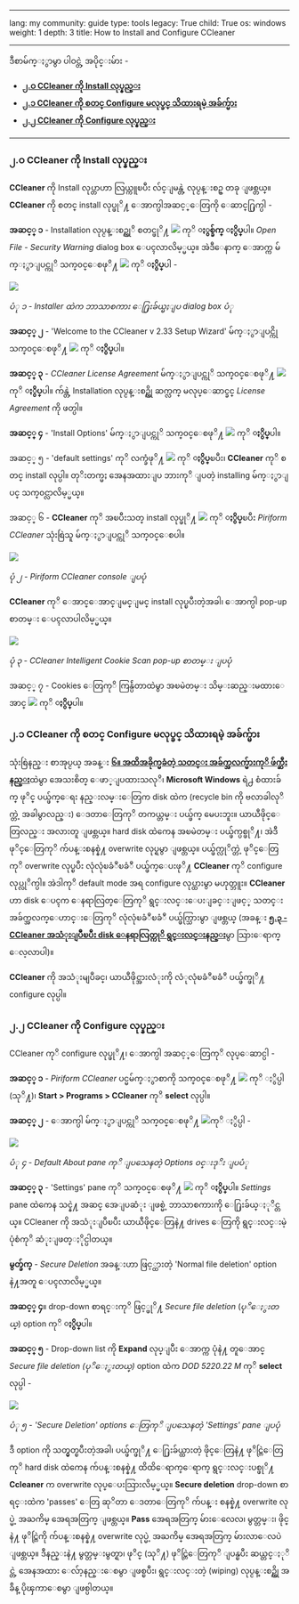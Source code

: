 

---

lang: my
community: guide
type: tools
legacy: True
child: True
os: windows
weight: 1
depth: 3
title: How to Install and Configure CCleaner

---

ဒီစာမ်က္ႏွာမွာ ပါဝင္တဲ့ အပိုင္းမ်ား -  

- [**၂.ဝ CCleaner ကို Install လုပ္နည္း**](#2.0)
- [**၂.၁ CCleaner ကို စတင္ Configure မလုပ္ခင္ သိထားရမဲ့ အခ်က္မ်ား**](#2.1)
- [**၂.၂ CCleaner ကို Configure လုပ္နည္း**](#2.2)

----

<a name="2.0"></a>
### ၂.ဝ CCleaner ကို Install လုပ္နည္း ###

**CCleaner** ကို Install လုပ္တာဟာ လြယ္ကူၿပီး လ်င္ျမန္တဲ့ လုပ္ငန္းစဥ္ တခု ျဖစ္တယ္။ **CCleaner** ကို စတင္ install လုပ္ဖုိ႔ ေအာက္ပါအဆင့္ေတြကို ေဆာင္႐ြက္ပါ -

**အဆင့္ ၁** - Installation လုပ္ငန္းစဥ္ကုိ စတင္ဖုိ႔ ![](/sbox/screen/ccleaner-my/01.png) ကုိ **ႏွစ္ခ်က္ ႏွိပ္**ပါ။ *Open File - Security Warning* dialog box ေပၚလာလိမ့္မယ္။ အဲဒီေနာက္ ေအာက္က မ်က္ႏွာျပင္ကုိ သက္၀င္ေစဖုိ႔  ![](/sbox/screen/ccleaner-my/02.png) ကုိ **ႏွိပ္**ပါ -

![](/sbox/screen/ccleaner-my/03.png)

*ပံု ၁ - Installer ထဲက ဘာသာစကား ေ႐ြးခ်ယ္မႈျပ dialog box ပံု*

**အဆင့္ ၂** - 'Welcome to the CCleaner v 2.33 Setup Wizard' မ်က္ႏွာျပင္ကို သက္၀င္ေစဖုိ႔ ![](/sbox/screen/ccleaner-my/04.png) ကုိ **ႏွိပ္**ပါ။

**အဆင့္ ၃** - *CCleaner License Agreement* မ်က္ႏွာျပင္ကုိ သက္၀င္ေစဖုိ႔ ![](/sbox/screen/ccleaner-my/06.png) ကုိ **ႏွိပ္**ပါ။ က်န္တဲ့ Installation လုပ္ငန္းစဥ္ကို ဆက္လက္ မလုပ္ေဆာင္ခင္ *License Agreement* ကို ဖတ္ပါ။

**အဆင့္ ၄** - 'Install Options' မ်က္ႏွာျပင္ကုိ သက္၀င္ေစဖုိ႔ ![](/sbox/screen/ccleaner-my/06.png) ကုိ **ႏွိပ္**ပါ။

<!-- ![](/sbox/screen/nuccleaner-en/06.png) -->

အဆင့္ ၅ - 'default settings' ကုိ လက္ခံဖုိ႔ ![](/sbox/screen/ccleaner-my/08.png) ကုိ **ႏွိပ္**ၿပီး၊ **CCleaner** ကုိ စတင္ install လုပ္ပါ။ တုိးတက္မႈ အေနအထားျပ ဘားကုိ ျပတဲ့ installing မ်က္ႏွာျပင္ သက္၀င္လာလိမ့္မယ္။

အဆင့္ ၆ - **CCleaner** ကုိ အၿပီးသတ္ install လုပ္ဖုိ႔ ![](/sbox/screen/ccleaner-my/09.png) ကုိ **ႏွိပ္**ၿပီး *Piriform CCleaner* သုံးစြဲသူ မ်က္ႏွာျပင္ကုိ သက္၀င္ေစပါ။

![](/sbox/screen/ccleaner-my/10.png)

*ပုံ ၂ - Piriform CCleaner console ျပပုံ*

**CCleaner** ကုိ ေအာင္ေအာင္ျမင္ျမင္ install လုပ္ၿပီးတဲ့အခါ၊ ေအာက္ပါ pop-up စာတမ္း ေပၚလာပါလိမ့္မယ္။

![](/sbox/screen/ccleaner-my/56.png)

*ပုံ ၃ - CCleaner Intelligent Cookie Scan pop-up စာတမ္း ျပပုံ*

အဆင့္ ၇ - Cookies ေတြကုိ ကြန္ပ်ဴတာထဲမွာ အၿမဲတမ္း သိမ္းဆည္းမထားေအာင္ ![](/sbox/screen/ccleaner-my/57.png) ကုိ **ႏွိပ္**ပါ။

<a name="2.1"></a>
### ၂.၁ CCleaner ကို စတင္ Configure မလုပ္ခင္ သိထားရမဲ့ အခ်က္မ်ား ###

သုံးစြဲနည္း စာအုပ္ငယ္ အခန္း [**၆။ အထိအခိုက္မခံတဲ့ သတင္း အခ်က္အလက္မ်ားကုိ ဖ်က္ဆီးနည္း**](/chapter-6)ထဲမွာ အေသးစိတ္ ေဖာ္ျပထားသလုိ၊ **Microsoft Windows** ရဲ႕ စံထားခ်က္ ဖုိင္ ပယ္ဖ်က္ေရး နည္းလမ္းေတြက disk ထဲက (recycle bin ကို ဗလာခါလုိက္တဲ့ အခါမွာလည္း) ေဒတာေတြကုိ တကယ္တမ္း ပယ္ဖ်က္ မေပးဘူး။ ယာယီဖိုင္ေတြလည္း အလားတူ ျဖစ္တယ္။ hard disk ထဲကေန အၿမဲတမ္း ပယ္ဖ်က္ပစ္ဖုိ႔၊ အဲဒီ ဖုိင္ေတြကုိ က်ပန္းစနစ္နဲ႔ overwrite လုပ္ရမွာ ျဖစ္တယ္။ ပယ္ဖ်က္လုိက္တဲ့ ဖုိင္ေတြကုိ overwrite လုပ္ၿပီး လုံလုံၿခံဳၿခံဳ ပယ္ဖ်က္ေပးဖုိ႔ **CCleaner** ကုိ configure လုပ္လုိက္ပါ။ အဲဒါကုိ default mode အရ configure လုပ္ထားမွာ မဟုတ္ဘူး။ **CCleaner** ဟာ disk ေပၚက ေနရာလြတ္ေတြကုိ ရွင္းလင္းေပးျခင္းျဖင့္ သတင္း အခ်က္အလက္ေဟာင္းေတြကုိ လုံလုံၿခံဳၿခံဳ ပယ္ဖ်က္သြားမွာ ျဖစ္တယ္ (အခန္း [**၅.၃ - CCleaner အသံုးျပဳၿပီး disk ေနရာလြတ္ကုိ ရွင္းလင္းနည္း**](/my/ccleaner_faq#5.3)မွာ သြားေရာက္ ေလ့လာပါ)။

**CCleaner** ကို အသံုးမျပဳခင္၊ ယာယီဖိုင္အားလံုးကို လံုလုံၿခံဳၿခံဳ ပယ္ဖ်က္ဖုိ႔ configure လုပ္ပါ။

<a name="2.2"></a>
### ၂.၂ CCleaner ကို Configure လုပ္နည္း ###

CCleaner ကုိ configure လုပ္ဖုိ႔၊ ေအာက္ပါ အဆင့္ေတြကုိ လုပ္ေဆာင္ပါ -

**အဆင့္ ၁** - *Piriform CCleaner* ပင္မမ်က္ႏွာစာကို သက္၀င္ေစဖုိ႔  ![](/sbox/screen/ccleaner-my/20.png) ကုိ ႏွိပ္ပါ (သုိ႔)၊ **Start > Programs > CCleaner** ကုိ **select** လုပ္ပါ။

**အဆင့္ ၂** - ေအာက္ပါ မ်က္ႏွာျပင္ကုိ သက္၀င္ေစဖုိ႔ ![](/sbox/screen/ccleaner-my/22.png)ကုိ ႏွိပ္ပါ -

![](/sbox/screen/ccleaner-en/21.png)

*ပံု ၄ - Default About pane ကုိ ျပသေနတဲ့ Options ၀င္းဒုိး ျပပံု*

**အဆင့္ ၃** - 'Settings' pane ကုိ သက္၀င္ေစဖုိ႔ ![](/sbox/screen/ccleaner-my/23.png) ကုိ **ႏွိပ္**ပါ။ *Settings* pane ထဲကေန သင္နဲ႔ အဆင္ အေျပဆံုး ျဖစ္မဲ့ ဘာသာစကားကို ေ႐ြးခ်ယ္ႏုိင္တယ္။ CCleaner ကို အသံုးျပဳၿပီး ယာယီဖိုင္ေတြနဲ႔ drives ေတြကို ရွင္းလင္းမဲ့ ပုံစံကုိ ဆံုးျဖတ္ႏိုင္ပါတယ္။

**မွတ္ခ်က္** - *Secure Deletion* အခန္းဟာ ဖြင့္ထားတဲ့ 'Normal file deletion' option နဲ႔အတူ ေပၚလာလိမ့္မယ္။

**အဆင့္ ၄**။ drop-down စာရင္းကုိ ဖြင့္ဖုိ႔ *Secure file deletion* (*ပုိေႏွးတယ္*) option ကုိ **ႏွိပ္**ပါ။

**အဆင့္ ၅** - Drop-down list ကို **Expand** လုပ္ျပီး ေအာက္က ပုံနဲ႔ တူေအာင္ *Secure file deletion (ပုိေႏွးတယ္)* option ထဲက *DOD 5220.22 M* ကုိ  **select** လုပ္ပါ - 

![](/sbox/screen/ccleaner-my/24.png)

*ပံု ၅ - 'Secure Deletion' options ေတြကုိ ျပသေနတဲ့ 'Settings' pane ျပပုံ*

ဒီ option ကို သတ္မွတ္ၿပီးတဲ့အခါ၊ ပယ္ဖ်က္ဖုိ႔ ေ႐ြးခ်ယ္ထားတဲ့ ဖိုင္ေတြနဲ႔ ဖုိင္တြဲေတြကုိ hard disk ထဲကေန က်ပန္းစနစ္နဲ႔ ထိထိေရာက္ေရာက္ ရွင္းလင္းပစ္ဖုိ႔ **Ccleaner** က overwrite လုပ္ေပးသြားလိမ့္မယ္။ **Secure deletion** drop-down စာရင္းထဲက 'passes' ေတြ ဆုိတာ ေဒတာေတြကုိ က်ပန္း စနစ္နဲ႔ overwrite လုပ္မဲ့ အႀကိမ္ အေရအတြက္ ျဖစ္တယ္။ **Pass** အေရအတြက္ မ်ားေလေလ၊ မွတ္တမ္း၊ ဖိုင္နဲ႔ ဖုိင္တြဲကို က်ပန္းစနစ္နဲ႔ overwrite လုပ္မဲ့ အႀကိမ္ အေရအတြက္ မ်ားလာေလပဲ ျဖစ္တယ္။ ဒီနည္းနဲ႔ မွတ္တမ္းမွတ္ရာ၊ ဖုိင္ (သုိ႔) ဖုိင္တြဲေတြကုိ ျပန္ၿပီး ဆယ္တင္ႏုိင္တဲ့ အေနအထား ေလ်ာ့နည္းေစမွာ ျဖစ္ၿပီး၊ ရွင္းလင္းတဲ့ (wiping) လုပ္ငန္းစဥ္ကို အခ်ိန္ ပိုၾကာေစမွာ ျဖစ္ပါတယ္။

